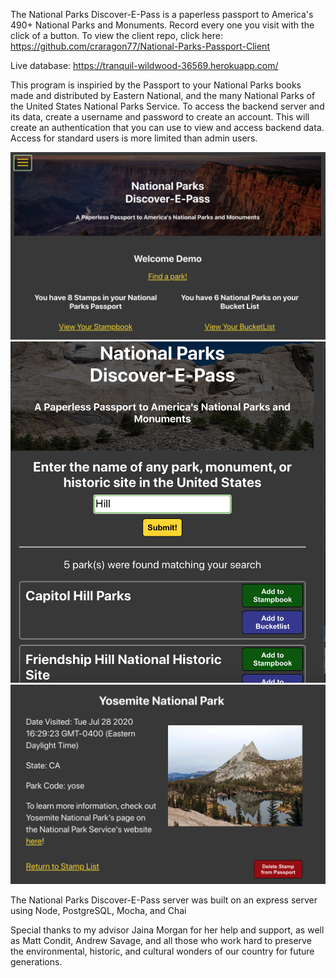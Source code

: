 The National Parks Discover-E-Pass is a paperless passport to America's 490+ National Parks and Monuments. Record every one you visit with the click of a button. To view the client repo, click here: https://github.com/craragon77/National-Parks-Passport-Client

Live database: https://tranquil-wildwood-36569.herokuapp.com/

This program is inspiried by the Passport to your National Parks books made and distributed by Eastern National, and the many National Parks of the United States National Parks Service. To access the backend server and its data, create a username and password to create an account. This will create an authentication that you can use to view and access backend data. Access for standard users is more limited than admin users. 

![Dashboard Image](https://github.com/craragon77/National-Parks-Passport-Client/blob/master/src/pics/README-snapshot-4.jpg)
![Park Search Image](https://github.com/craragon77/National-Parks-Passport-Client/blob/master/src/pics/README-snapshot-3.jpg)
![Stamp Image](https://github.com/craragon77/National-Parks-Passport-Client/blob/master/src/pics/README-snapshot-2.jpg)

The National Parks Discover-E-Pass server was built on an express server using Node, PostgreSQL, Mocha, and Chai

Special thanks to my advisor Jaina Morgan for her help and support, as well as Matt Condit, Andrew Savage, and all those who work hard to preserve the environmental, historic, and cultural wonders of our country for future generations. 